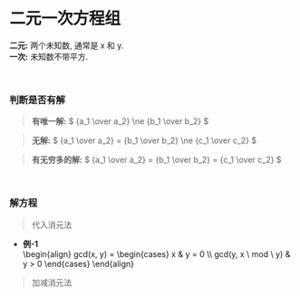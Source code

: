 
# 二元一次方程组  
**二元:** 两个未知数, 通常是 x 和 y.  
**一次:** 未知数不带平方.  


&nbsp;  
### 判断是否有解  
> **有唯一解:** $ {a_1 \over a_2} \ne {b_1 \over b_2}  $  


> **无解:** $ {a_1 \over a_2} = {b_1 \over b_2} \ne {c_1 \over c_2} $  


> **有无穷多的解:** $ {a_1 \over a_2} = {b_1 \over b_2} = {c_1 \over c_2} $  


&nbsp;  
### 解方程  

> 代入消元法  

- **例-1**  
\begin{align}
    gcd(x, y) =
    \begin{cases}
        x                    & y = 0 \\\\
        gcd(y, x \ mod \  y) & y > 0
    \end{cases}
\end{align}


> 加减消元法  


